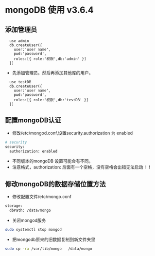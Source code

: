 # mongoDB 使用 v3.6.4

## 添加管理员
```mongo
  use admin
  db.createUser({
    user:'user name',
    pwd:'password',
    roles:[{ role:'权限',db:'admin' }]
  })
```
* 先添加管理员。然后再添加其他库的用户。
```mongo
  use testDB
  db.createUser({
    user:'user name',
    pwd:'password',
    roles:[{ role:'权限',db:'testDB' }]
  })
```
## 配置mongoDB认证
* 修改/etc/mongod.conf,设置security.authorization 为 enabled
```bash
# security
security:
  authorization: enabled
```
* 不同版本的mongoDB 设置可能会有不同。
* 注意格式，authorization: 后面有一个空格，没有空格会出错无法启动！！
## 修改mongoDB的数据存储位置方法
* 修改配置文件/etc/mongo.conf
```bash
storage:
  dbPath: /data/mongo
```  
* 关闭mongod服务
```bash
sudo systemctl stop mongod
```
* 把mongodb原来的旧数据复制到新文件夹里
```bash
sudo cp -ra /var/lib/mongo   /data/mongo
```

